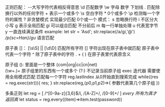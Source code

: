 正则匹配：
    --大写字符代表相反得意思
    \d 匹配数字
    \w 字母 数字 下划线
    . 匹配除换行以外的任何字符
    + 表示一个或多个
    \s 空白字符
    * 0个或多个 
    \p 检测每一个字符的属性
    ? 非贪婪模式 实现最少匹配 0个或一个
模式：
    s 忽略换行符 
    i 不区分大小写
    g 表示全局匹配
    gi 可以组合匹配 不分前后
    m 每一行单独处理
    u 代表宽字节
    y 一直连续满足条件 
    example:
        let str = 'Asd';
        str.replace(/a/gi,'@')
    */p{sc=Han}/gu* 语言匹配
    
原子表 []：
    [\s\S] || [\d\D] 匹配所有字符
    []  字符出现在原子表中就匹配
    原子表中代表一个字符
    ^ 除了原子表中的字符
    . + ( ) 在原子表里代表原含义

原子组 ():
    里面是一个整体
    (com|org|cc|cn|net)  
    (\w+.)+ 原子组里的东西有一个或多个
    (?:) 不记录当前原子组
exec 迭代器
    需要使用全局模式匹配
    匹配每一个字符
    reg.lastIndex 从0开始直到搜索完成
    while((res = reg.exec(str))){
        res;
    }
 str.replace(reg,(p0,p1,p2)=>{
     参数代表第几个原子组
 })

 多条正则
    let reg = [
        /^[0-9a-z]{3,6}$/i,
        /[A-Z]+/,
        /[0-9]+/
    ]
    *every 所有为真才返回真*
    let status =   reg.every((item)=>item.test(password))